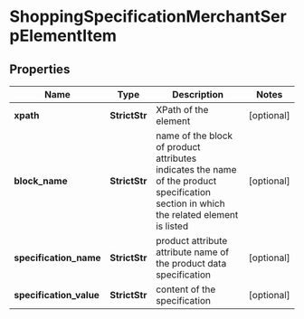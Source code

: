 # ShoppingSpecificationMerchantSerpElementItem


## Properties

| Name | Type | Description | Notes |
|------------ | ------------- | ------------- | -------------|
**xpath** | **StrictStr** | XPath of the element |[optional]|
**block_name** | **StrictStr** | name of the block of product attributes<br>indicates the name of the product specification section in which the related element is listed |[optional]|
**specification_name** | **StrictStr** | product attribute<br>attribute name of the product data specification |[optional]|
**specification_value** | **StrictStr** | content of the specification |[optional]|
